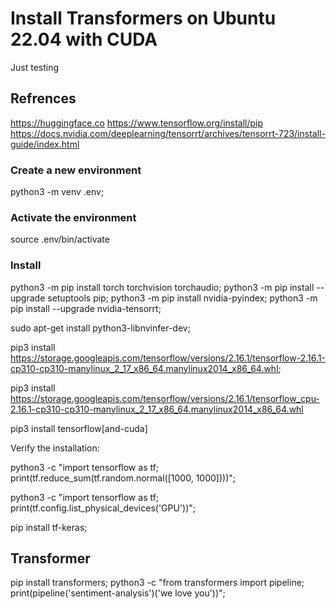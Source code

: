  # Install Transformers on Ubuntu 22.04 with CUDA
 
 Just testing
 
 ## Refrences
 
 https://huggingface.co
 https://www.tensorflow.org/install/pip
 https://docs.nvidia.com/deeplearning/tensorrt/archives/tensorrt-723/install-guide/index.html
 
### Create a new environment
 
 python3 -m venv .env;
 
### Activate the environment

 source .env/bin/activate
 
### Install

 python3 -m pip install torch torchvision torchaudio;
 python3 -m pip install --upgrade setuptools pip;
 python3 -m pip install nvidia-pyindex;
 python3 -m pip install --upgrade nvidia-tensorrt;
 
 sudo apt-get install python3-libnvinfer-dev;
 
 pip3 install https://storage.googleapis.com/tensorflow/versions/2.16.1/tensorflow-2.16.1-cp310-cp310-manylinux_2_17_x86_64.manylinux2014_x86_64.whl;

 pip3 install https://storage.googleapis.com/tensorflow/versions/2.16.1/tensorflow_cpu-2.16.1-cp310-cp310-manylinux_2_17_x86_64.manylinux2014_x86_64.whl
 

 pip3 install tensorflow[and-cuda]
 
 Verify the installation:

 python3 -c "import tensorflow as tf; print(tf.reduce_sum(tf.random.normal([1000, 1000])))";

 python3 -c "import tensorflow as tf; print(tf.config.list_physical_devices('GPU'))";

 pip install tf-keras;

 ## Transformer 
 pip install transformers;
 python3 -c "from transformers import pipeline; print(pipeline('sentiment-analysis')('we love you'))";


